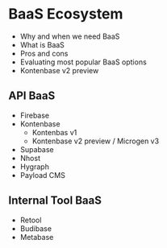 # BaaS Ecosystem

- Why and when we need BaaS
- What is BaaS
- Pros and cons
- Evaluating most popular BaaS options
- Kontenbase v2 preview

## API BaaS

- Firebase
- Kontenbase
  - Kontenbas v1
  - Kontenbase v2 preview / Microgen v3
- Supabase
- Nhost
- Hygraph
- Payload CMS

## Internal Tool BaaS

- Retool
- Budibase
- Metabase

